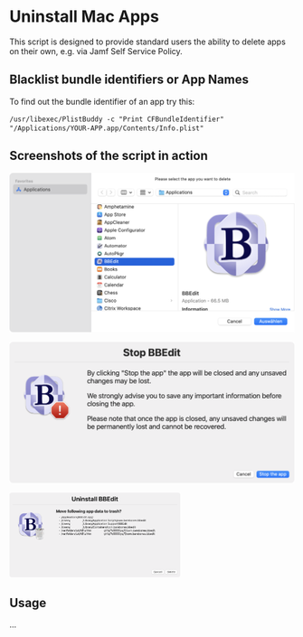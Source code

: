 # Uninstall Mac Apps

This script is designed to provide standard users the ability to delete apps on their own, e.g. via Jamf Self Service Policy.


## Blacklist bundle identifiers or App Names
To find out the bundle identifier of an app try this:
```
/usr/libexec/PlistBuddy -c "Print CFBundleIdentifier" "/Applications/YOUR-APP.app/Contents/Info.plist"
```

## Screenshots of the script in action

![Screenshot1](https://github.com/aduffner/uninstallMacApps/blob/main/bbedit_choose.png)

![Screenshot2](https://github.com/aduffner/uninstallMacApps/blob/main/bbedit_stop.png)

<img src="https://github.com/aduffner/uninstallMacApps/blob/main/bbedit_uninstall.png" width="60%">

## Usage

...
